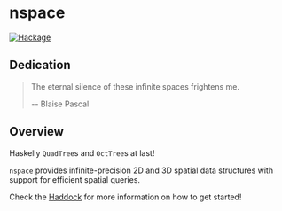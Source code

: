 # nspace

[![Hackage](https://img.shields.io/hackage/v/nspace.svg?logo=haskell&label=nspace)](https://hackage.haskell.org/package/nspace)


## Dedication

> The eternal silence of these infinite spaces frightens me.
>
> -- Blaise Pascal


## Overview

Haskelly `QuadTree`s and `OctTree`s at last!

`nspace` provides infinite-precision 2D and 3D spatial data structures with
support for efficient spatial queries.

Check the
[Haddock](https://hackage.haskell.org/package/nspace/docs/Data-OctTree.html) for
more information on how to get started!

